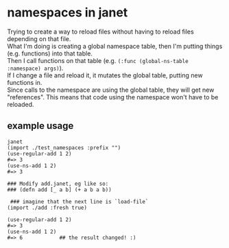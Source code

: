 # namespaces in janet

Trying to create a way to reload files without having to reload files depending on that file.  
What I'm doing is creating a global namespace table, then I'm putting things (e.g. functions) into that table.  
Then I call functions on that table (e.g. `(:func (global-ns-table :namespace) args)`).  
If I change a file and reload it, it mutates the global table, putting new functions in.  
Since calls to the namespace are using the global table, they will get new "references". This means that code using the namespace won't have to be reloaded.

## example usage

```
janet
(import ./test_namespaces :prefix "")
(use-regular-add 1 2)
#=> 3
(use-ns-add 1 2)
#=> 3

### Modify add.janet, eg like so:
### (defn add [_ a b] (+ a b a b))

 ### imagine that the next line is `load-file`
(import ./add :fresh true)

(use-regular-add 1 2)
#=> 3
(use-ns-add 1 2)
#=> 6            ## the result changed! :)
```
